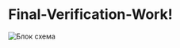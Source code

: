 # Final-Verification-Work!
![Блок схема](https://user-images.githubusercontent.com/114148801/203909733-89f8415d-4b7f-463d-825d-e19a91935a16.jpg)
